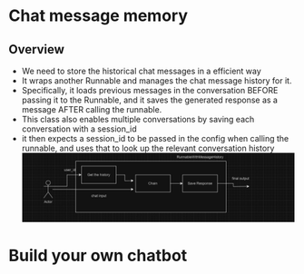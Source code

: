 # Chat message memory

## Overview

- We need to store the historical chat messages in a efficient way
- It wraps another Runnable and manages the chat message history for it.
- Specifically, it loads previous messages in the conversation BEFORE passing it to the Runnable, and it saves the generated response as a message AFTER calling the runnable.
- This class also enables multiple conversations by saving each conversation with a session_id
- it then expects a session_id to be passed in the config when calling the runnable, and uses that to look up the relevant conversation history
![Alt text](assets/memory_flow.JPG)


# Build your own chatbot